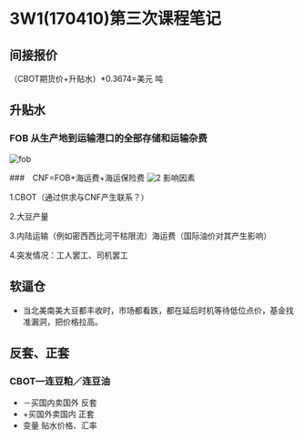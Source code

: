 # 3W1(170410)第三次课程笔记
## 间接报价
（CBOT期货价+升贴水）*0.3674=美元 吨
## 升贴水
### FOB 从生产地到运输港口的全部存储和运输杂费
![fob](http://i.imgur.com/ibxmuX2.jpg)

###　CNF=FOB+海运费+海运保险费
![2](http://i.imgur.com/tAebqDM.png)
影响因素

1.CBOT（通过供求与CNF产生联系？）

2.大豆产量

3.内陆运输（例如密西西比河干枯限流）海运费（国际油价对其产生影响）

4.突发情况：工人罢工、司机罢工

## 软逼仓
- 当北美南美大豆都丰收时，市场都看跌，都在延后时机等待低位点价，基金找准漏洞，把价格拉高。
## 反套、正套
### CBOT—连豆粕／连豆油  
- －买国内卖国外  反套
- +买国外卖国内   正套
- 变量 贴水价格、汇率

## 
                                                                                                                                                                                                                                                                                                                                                                                                                                                                                                                                                                                                                                                                                                                                                                                                                                                                                                                                                                                                                                                                                                                                                                                                                                                                                                                                                                                                                                                                                                                                                                                                                                                                                                                                                                                                                                                                                                                                                                                                                                                                                                                                                                                                                                                                                                                                                                                                                                                                                                                                                                                                                                                                                                                                                                                                                                                                                                                                                                                                                                                                                                                                                                                                                                                                                                                                                                                                                                                                                                                                                                                                                                                                                                                                                                                                                                                                                                                                                                                                                                                                                                                                                                                                                                                                                                                                                                                                                                                                                                                                                                                                                                                                                                                                                                                                                                                                                                                                                                                                                                                                                                                                                                                                                                                                                                                                                                                                                                                                                                                                                                                                                                                                                                                                                                                                                                                                                                                                                                                                                                                                                                                                                                                                                                                                                                                                                                                                                                                                                                                                                                                                                                                                                                                                                                                                                                                                                                                                                                                                                                                                                                                                                                                                                                                                                                                                                                                                                                                                                                                                                                                                                                                                                                                                                                                                                                                                                                                                                                                                                                                                                                                                                                                                                                                                                                                                                                                                                                                                                                                                                                                                                                                                                                                                                                                                                                                                                                                                                                                                                                                                                                                                                                                                                                                                                                                                                                                                                                                                                                                                                                                                                                                                                                                                                                                                                                                                                                                                                                                                                                                                                                                                                                                                                        








